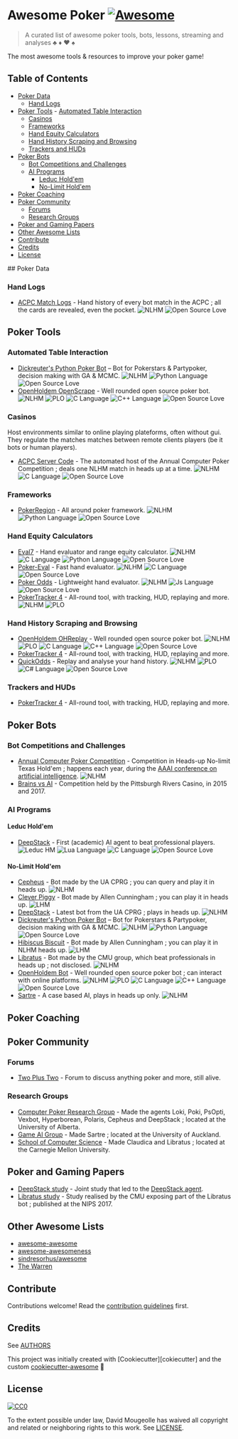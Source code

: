 # Awesome Poker [![Awesome][awesome-badge]][awesome-link]

> A curated list of awesome poker tools, bots, lessons, streaming and analyses :clubs: :diamonds: :hearts: :spades:

The most awesome tools & resources to improve your poker game!

## Table of Contents

- [Poker Data](#poker-data)
  - [Hand Logs](#hand-logs)
- [Poker Tools](#poker-tools)
  - [Automated Table Interaction](#automated-table-interaction)
  - [Casinos](#casinos)
  - [Frameworks](#frameworks)
  - [Hand Equity Calculators](#hand-equity-calculators)
  - [Hand History Scraping and Browsing](#hand-history-scraping-and-browsing)
  - [Trackers and HUDs](#trackers-and-huds)
- [Poker Bots](#poker-bots)
  - [Bot Competitions and Challenges](#bot-competitions-and-challenges)
  - [AI Programs](#bot-programs)
    - [Leduc Hold'em](#leduc-holdem)
    - [No-Limit Hold'em](#no-limit-holdem)
- [Poker Coaching](#poker-coaching)
- [Poker Community](#poker-community)
  - [Forums](#forums)
  - [Research Groups](#research-groups)
- [Poker and Gaming Papers](#poker-and-gaming-papers)
- [Other Awesome Lists](#other-awesome-lists)
- [Contribute](#contribute)
- [Credits](#credits)
- [License](#license)

## Poker Data

### Hand Logs

- [ACPC Match Logs](http://www.computerpokercompetition.org/downloads/) - Hand history of every bot match in the ACPC ; all the cards are revealed, even the pocket.
  ![NLHM][nlhm-badge]
  ![Open Source Love][open-source-badge]

## Poker Tools

### Automated Table Interaction

- [Dickreuter's Python Poker Bot](https://github.com/dickreuter/Poker) – Bot for Pokerstars & Partypoker, decision making with GA & MCMC.
  ![NLHM][nlhm-badge]
  ![Python Language][python-badge]
  ![Open Source Love][open-source-badge]
- [OpenHoldem OpenScrape](https://github.com/OpenHoldem/openholdembot/tree/master/OpenScrape) - Well rounded open source poker bot.
  ![NLHM][nlhm-badge]
  ![PLO][plo-badge]
  ![C Language][c-badge]
  ![C++ Language][cplusplus-badge]
  ![Open Source Love][open-source-badge]

### Casinos

Host environments similar to online playing plateforms, often without gui. They regulate the matches matches between remote clients players (be it bots or human players).

- [ACPC Server Code](https://github.com/ethansbrown/acpc/tree/master/project_acpc_server) - The automated host of the Annual Computer Poker Competition ; deals one NLHM match in heads up at a time.
  ![NLHM][nlhm-badge]
  ![C Language][c-badge]
  ![Open Source Love][open-source-badge]

### Frameworks

- [PokerRegion](https://github.com/pokerregion/poker) - All around poker framework.
  ![NLHM][nlhm-badge]
  ![Python Language][python-badge]
  ![Open Source Love][open-source-badge]

### Hand Equity Calculators

- [Eval7](https://github.com/julianandrews/pyeval7) - Hand evaluator and range equity calculator.
  ![NLHM][nlhm-badge]
  ![C Language][c-badge]
  ![Python Language][python-badge]
  ![Open Source Love][open-source-badge]
- [Poker-Eval](https://www.codeproject.com/Articles/12279/Fast-Texas-Holdem-Hand-Evaluation-and-Analysis) - Fast hand evaluator.
  ![NLHM][nlhm-badge]
  ![C Language][c-badge]
  ![Open Source Love][open-source-badge]
- [Poker Odds](https://github.com/CookPete/poker-odds) - Lightweight hand evaluator.
  ![NLHM][nlhm-badge]
  ![Js Language][javascript-badge]
  ![Open Source Love][open-source-badge]
- [PokerTracker 4](https://www.pokertracker.com/) - All-round tool, with tracking, HUD, replaying and more.
  ![NLHM][nlhm-badge]
  ![PLO][plo-badge]

### Hand History Scraping and Browsing

- [OpenHoldem OHReplay](https://github.com/OpenHoldem/openholdembot/tree/master/OHReplay) - Well rounded open source poker bot.
  ![NLHM][nlhm-badge]
  ![PLO][plo-badge]
  ![C Language][c-badge]
  ![C++ Language][cplusplus-badge]
  ![Open Source Love][open-source-badge]
- [PokerTracker 4](https://www.pokertracker.com/) - All-round tool, with tracking, HUD, replaying and more.
- [QuickOdds](https://github.com/sangaman/quickodds) - Replay and analyse your hand history.
  ![NLHM][nlhm-badge]
  ![PLO][plo-badge]
  ![C# Language][csharp-badge]
  ![Open Source Love][open-source-badge]

### Trackers and HUDs

- [PokerTracker 4](https://www.pokertracker.com/) - All-round tool, with tracking, HUD, replaying and more.

## Poker Bots

### Bot Competitions and Challenges

- [Annual Computer Poker Competition](http://www.computerpokercompetition.org/) - Competition in Heads-up No-limit Texas Hold'em ; happens each year, during the [AAAI conference on artificial intelligence](http://www.aaai.org/Conferences/AAAI/aaai.php).
  ![NLHM][nlhm-badge]
- [Brains vs AI](https://www.riverscasino.com/pittsburgh/BrainsVsAI/) - Competition held by the Pittsburgh Rivers Casino, in 2015 and 2017.

### AI Programs

#### Leduc Hold'em

- [DeepStack](https://github.com/lifrordi/DeepStack-Leduc) - First (academic) AI agent to beat professional players.
  ![Leduc HM][leduchm-badge]
  ![Lua Language][lua-badge]
  ![C Language][c-badge]
  ![Open Source Love][open-source-badge]

#### No-Limit Hold'em

- [Cepheus](http://poker.srv.ualberta.ca/) - Bot made by the UA CPRG ; you can query and play it in heads up.
  ![NLHM][nlhm-badge]
- [Clever Piggy](http://www.cleverpiggy.com/limitbot) - Bot made by Allen Cunningham ; you can play it in heads up.
  ![LHM][lhm-badge]
- [DeepStack](https://www.deepstack.ai/) - Latest bot from the UA CPRG ; plays in heads up.
  ![NLHM][nlhm-badge]
- [Dickreuter's Python Poker Bot](https://github.com/dickreuter/Poker) – Bot for Pokerstars & Partypoker, decision making with GA & MCMC.
  ![NLHM][nlhm-badge]
  ![Python Language][python-badge]
  ![Open Source Love][open-source-badge]
- [Hibiscus Biscuit](http://cleverpiggy.com/nlbot) - Bot made by Allen Cunningham ; you can play it in NLHM heads up.
  ![LHM][lhm-badge]
- [Libratus](https://en.wikipedia.org/wiki/Libratus) - Bot made by the CMU group, which beat professionals in heads up ; not disclosed.
  ![NLHM][nlhm-badge]
- [OpenHoldem Bot](https://github.com/OpenHoldem/openholdembot) - Well rounded open source poker bot ; can interact with online platforms.
  ![NLHM][nlhm-badge]
  ![PLO][plo-badge]
  ![C Language][c-badge]
  ![C++ Language][cplusplus-badge]
  ![Open Source Love][open-source-badge]
- [Sartre](https://web.archive.org/web/20180130155605/https://www.cs.auckland.ac.nz/poker/) - A case based AI, plays in heads up only.
  ![NLHM][nlhm-badge]

## Poker Coaching

## Poker Community

### Forums

- [Two Plus Two](https://forumserver.twoplustwo.com/) - Forum to discuss anything poker and more, still alive.

### Research Groups

- [Computer Poker Research Group](http://poker.cs.ualberta.ca/) - Made the agents Loki, Poki, PsOpti, Vexbot, Hyperborean, Polaris, Cepheus and DeepStack ; located at the University of Alberta.
- [Game AI Group](https://www.cs.auckland.ac.nz/research/gameai/projects.php) - Made Sartre ; located at the University of Auckland.
- [School of Computer Science](https://www.cs.cmu.edu) - Made Claudica and Libratus ; located at the Carnegie Mellon University.

## Poker and Gaming Papers

- [DeepStack study](https://www.deepstack.ai/s/DeepStack.pdf) - Joint study that led to the [DeepStack agent](https://github.com/lifrordi/DeepStack-Leduc).
- [Libratus study](https://www.cs.cmu.edu/~noamb/papers/17-arXiv-Subgame.pdf) - Study realised by the CMU exposing part of the Libratus bot ; published at the NIPS 2017.

## Other Awesome Lists

* [awesome-awesome](https://github.com/emijrp/awesome-awesome)
* [awesome-awesomeness](https://github.com/bayandin/awesome-awesomeness)
* [sindresorhus/awesome](https://github.com/sindresorhus/awesome)
* [The Warren](https://github.com/torchhound/warren)

## Contribute

Contributions welcome! Read the [contribution guidelines](CONTRIBUTING.md) first.

## Credits

See [AUTHORS](AUTHORS.md)

This project was initially created with [Cookiecutter][cokiecutter] and the custom [cookiecutter-awesome][cookiecutter-awesome] :cookie:

## License

[![CC0][CC0-badge]][CC0-link]

To the extent possible under law, David Mougeolle has waived all copyright
and related or neighboring rights to this work. See [LICENSE](LICENSE).

[awesome-badge]: https://cdn.rawgit.com/sindresorhus/awesome/d7305f38d29fed78fa85652e3a63e154dd8e8829/media/badge.svg
[awesome-link]: https://github.com/sindresorhus/awesome
[CC0-badge]: http://mirrors.creativecommons.org/presskit/buttons/88x31/svg/cc-zero.svg
[CC0-link]: https://creativecommons.org/publicdomain/zero/1.0/
[cookiecutter]: https://github.com/audreyr/cookiecutter
[cookiecutter-awesome]: https://github.com/moodule/cookiecutter-git

[c-badge]: https://img.shields.io/badge/-C-blue.svg?style=flat&logo=c&colorA=grey
[cplusplus-badge]: https://img.shields.io/badge/-C%2B%2B-blue.svg?style=flat&logo=cplusplus&colorA=grey
[csharp-badge]: https://img.shields.io/badge/-C%23-blue.svg?style=flat&logo=csharp&colorA=grey
[javascript-badge]: https://img.shields.io/badge/-Js-blue.svg?style=flat&logo=javascript&colorA=grey
[lua-badge]: https://img.shields.io/badge/-Lua-blue.svg?style=flat&logo=lua&colorA=grey
[open-source-badge]: https://img.shields.io/badge/-OS-red.svg?style=flat&logo=github&colorA=grey
[python-badge]: https://img.shields.io/badge/-Py-blue.svg?style=flat&logo=python&colorA=grey

[leduchm-badge]: https://img.shields.io/badge/-Leduc-green.svg?style=flat&logo=chip&colorA=grey
[lhm-badge]: https://img.shields.io/badge/-LHM-green.svg?style=flat&logo=chip&colorA=grey
[nlhm-badge]: https://img.shields.io/badge/-NLHM-green.svg?style=flat&logo=chip&colorA=grey
[plo-badge]: https://img.shields.io/badge/-PLO-green.svg?style=flat&logo=chip&colorA=grey
